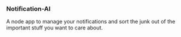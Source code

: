 ### Notification-AI

A node app to manage your notifications and sort the junk out of the important stuff you want to care about.